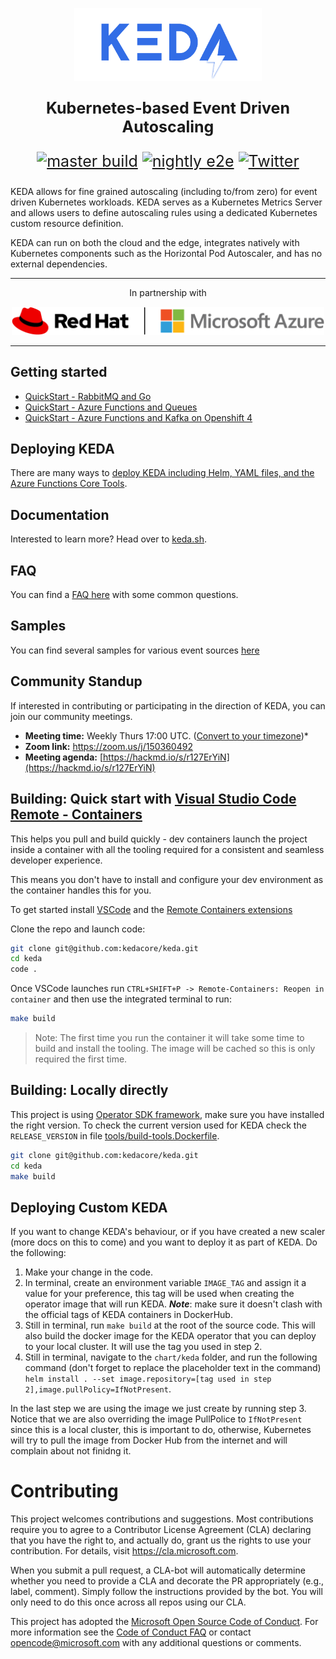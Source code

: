 <p align="center"><img src="images/keda-logo-transparent.png" width="300"/></p>
<p style="font-size: 25px" align="center"><b>Kubernetes-based Event Driven Autoscaling</b></p>
<p style="font-size: 25px" align="center">
<a href="https://github.com/kedacore/keda/actions"><img src="https://github.com/kedacore/keda/workflows/master%20build/badge.svg" alt="master build"></a>
<a href="https://github.com/kedacore/keda/actions"><img src="https://github.com/kedacore/keda/workflows/nightly%20e2e%20test/badge.svg" alt="nightly e2e"></a>
<a href="https://twitter.com/kedaorg"><img src="https://img.shields.io/twitter/follow/kedaorg?style=social" alt="Twitter"></a></p>

KEDA allows for fine grained autoscaling (including to/from zero) for event driven Kubernetes workloads.  KEDA serves as a Kubernetes Metrics Server and allows users to define autoscaling rules using a dedicated Kubernetes custom resource definition.

KEDA can run on both the cloud and the edge, integrates natively with Kubernetes components such as the Horizontal Pod Autoscaler, and has no external dependencies.

---
<p align="center">
In partnership with
</p>
<p align="center">
<img src="images/partner-logos.png" width="500"/>
  </p>

---

## Getting started

* [QuickStart - RabbitMQ and Go](https://github.com/kedacore/sample-go-rabbitmq)
* [QuickStart - Azure Functions and Queues](https://github.com/kedacore/sample-hello-world-azure-functions)
* [QuickStart - Azure Functions and Kafka on Openshift 4](https://github.com/kedacore/keda/wiki/Using-Keda-and-Azure-Functions-on-Openshift-4)

## Deploying KEDA

There are many ways to [deploy KEDA including Helm, YAML files, and the Azure Functions Core Tools](https://keda.sh/deploy/).

## Documentation

Interested to learn more? Head over to [keda.sh](https://keda.sh).

## FAQ

You can find a [FAQ here](https://keda.sh/faq/) with some common questions.

## Samples

You can find several samples for various event sources [here](https://github.com/kedacore/samples)

## Community Standup

If interested in contributing or participating in the direction of KEDA, you can join our community meetings.

* **Meeting time:** Weekly Thurs 17:00 UTC. ([Convert to your timezone](https://www.thetimezoneconverter.com/?t=17:00&tz=UTC))*
* **Zoom link:** [https://zoom.us/j/150360492 ](https://zoom.us/j/150360492 )
* **Meeting agenda:** [https://hackmd.io/s/r127ErYiN](https://hackmd.io/s/r127ErYiN)

## Building: Quick start with [Visual Studio Code Remote - Containers](https://code.visualstudio.com/docs/remote/containers)

This helps you pull and build quickly - dev containers launch the project inside a container with all the tooling required for a consistent and seamless developer experience. 

This means you don't have to install and configure your dev environment as the container handles this for you.

To get started install [VSCode](https://code.visualstudio.com/) and the [Remote Containers extensions](https://marketplace.visualstudio.com/items?itemName=ms-vscode-remote.remote-containers)

Clone the repo and launch code:

```bash
git clone git@github.com:kedacore/keda.git
cd keda
code .
```

Once VSCode launches run `CTRL+SHIFT+P -> Remote-Containers: Reopen in container` and then use the integrated terminal to run:

```bash 
make build
```

> Note: The first time you run the container it will take some time to build and install the tooling. The image will be cached so this is only required the first time.

## Building: Locally directly
This project is using [Operator SDK framework](https://github.com/operator-framework/operator-sdk), make sure you have installed the right version. To check the current version used for KEDA check the `RELEASE_VERSION` in file [tools/build-tools.Dockerfile](https://github.com/kedacore/keda/blob/master/tools/build-tools.Dockerfile).

```bash
git clone git@github.com:kedacore/keda.git
cd keda
make build
```

## Deploying Custom KEDA

If you want to change KEDA's behaviour, or if you have created a new scaler (more docs on this to come) and you want to deploy it as part of KEDA. Do the following:
1. Make your change in the code.
2. In terminal, create an environment variable `IMAGE_TAG` and assign it a value for your preference, this tag will be used when creating the operator image that will run KEDA.
***Note***: make sure it doesn't clash with the official tags of KEDA containers in DockerHub.
3. Still in terminal, run `make build` at the root of the source code. This will also build the docker image for the KEDA operator that you can deploy to your local cluster. It will use the tag you used in step 2.
4. Still in terminal, navigate to the `chart/keda` folder, and run the following command (don't forget to replace the placeholder text in the command) `helm install . --set image.repository=[tag used in step 2],image.pullPolicy=IfNotPresent`.

In the last step we are using the image we just create by running step 3. Notice that we are also overriding the image PullPolice to `IfNotPresent` since this is a local cluster, this is important to do, otherwise, Kubernetes will try to pull the image from Docker Hub from the internet and will complain about not finidng it.

# Contributing

This project welcomes contributions and suggestions.  Most contributions require you to agree to a
Contributor License Agreement (CLA) declaring that you have the right to, and actually do, grant us
the rights to use your contribution. For details, visit https://cla.microsoft.com.

When you submit a pull request, a CLA-bot will automatically determine whether you need to provide
a CLA and decorate the PR appropriately (e.g., label, comment). Simply follow the instructions
provided by the bot. You will only need to do this once across all repos using our CLA.

This project has adopted the [Microsoft Open Source Code of Conduct](https://opensource.microsoft.com/codeofconduct/).
For more information see the [Code of Conduct FAQ](https://opensource.microsoft.com/codeofconduct/faq/) or
contact [opencode@microsoft.com](mailto:opencode@microsoft.com) with any additional questions or comments.
